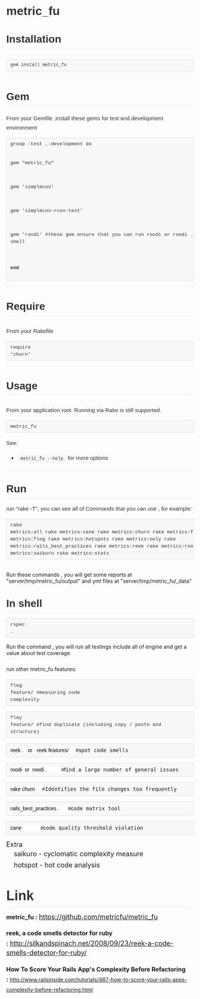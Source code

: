 <div><span style="font-size: 32px; line-height: 1.7;"><div></div></span></div><div><br></div><div><font color="#333333" face="Helvetica, arial, freesans, clean, sans-serif"><span style="font-size: 28px; line-height: 47px;"><b style="font-size: 32px;">metric_fu</b></span></font></div><div><h2 style="margin: 1em 0px 15px; line-height: 1.7; font-size: 2em; padding: 0px; cursor: text; position: relative; border-bottom-width: 1px; border-bottom-style: solid; border-bottom-color: rgb(238, 238, 238); color: rgb(51, 51, 51); font-family: Helvetica, arial, freesans, clean, sans-serif;">Installation</h2><h2 style="margin: 1em 0px 15px; line-height: 1.7; font-size: 2em; padding: 0px; cursor: text; position: relative; border-bottom-width: 1px; border-bottom-style: solid; border-bottom-color: rgb(238, 238, 238); color: rgb(51, 51, 51); font-family: Helvetica, arial, freesans, clean, sans-serif;"><pre style="font-family: Consolas, 'Liberation Mono', Courier, monospace; font-size: 13px; margin-top: 15px; margin-bottom: 15px; background-color: rgb(248, 248, 248); border: 1px solid rgb(221, 221, 221); line-height: 19px; overflow: auto; padding: 6px 10px; border-top-left-radius: 3px; border-top-right-radius: 3px; border-bottom-right-radius: 3px; border-bottom-left-radius: 3px; word-wrap: normal; font-weight: normal;"><code style="font-family: Consolas, 'Liberation Mono', Courier, monospace; font-size: 12px; margin: 0px; padding: 0px; border: none; background-color: transparent; border-top-left-radius: 3px; border-top-right-radius: 3px; border-bottom-right-radius: 3px; border-bottom-left-radius: 3px; white-space: pre; word-wrap: normal; background-position: initial initial; background-repeat: initial initial;">gem install metric_fu</code></pre></h2><h2 style="margin: 1em 0px 15px; line-height: 1.7; font-size: 2em; padding: 0px; cursor: text; position: relative; border-bottom-width: 1px; border-bottom-style: solid; border-bottom-color: rgb(238, 238, 238); color: rgb(51, 51, 51); font-family: Helvetica, arial, freesans, clean, sans-serif;">Gem</h2><h2 style="margin: 1em 0px 15px; padding: 0px; cursor: text; position: relative; border-bottom-width: 1px; border-bottom-style: solid; border-bottom-color: rgb(238, 238, 238);"><p style="color: rgb(51, 51, 51); font-family: Helvetica, arial, freesans, clean, sans-serif; font-size: 15px; line-height: 25px; margin: 15px 0px; font-weight: normal;">From your Gemfile ,install these gems for test and development environment</p><div class="highlight highlight-sh"><pre style="word-wrap: normal; margin-top: 15px; margin-bottom: 15px; background-color: rgb(248, 248, 248); border: 1px solid rgb(221, 221, 221); overflow: auto; padding: 6px 10px; border-top-left-radius: 3px; border-top-right-radius: 3px; border-bottom-right-radius: 3px; border-bottom-left-radius: 3px;"><font color="#333333" face="Consolas, Liberation Mono, Courier, monospace" size="2"><span style="font-weight: normal; line-height: 19px;">group :test ,:development do

gem "metric_fu"

gem 'simplecov'

gem 'simplecov-rcov-text'

gem 'roodi' #these gem ensure that you can run roodi or roodi . in shell

end</span></font></pre></div></h2><h2 style="margin: 1em 0px 15px; line-height: 1.7; font-size: 2em; padding: 0px; cursor: text; position: relative; border-bottom-width: 1px; border-bottom-style: solid; border-bottom-color: rgb(238, 238, 238); color: rgb(51, 51, 51); font-family: Helvetica, arial, freesans, clean, sans-serif;">Require</h2><h2 style="margin: 1em 0px 15px; line-height: 1.7; font-size: 2em; padding: 0px; cursor: text; position: relative; border-bottom-width: 1px; border-bottom-style: solid; border-bottom-color: rgb(238, 238, 238); color: rgb(51, 51, 51); font-family: Helvetica, arial, freesans, clean, sans-serif;"><p style="margin: 15px 0px; font-size: 15px; font-weight: normal; line-height: 25px;">From your Rakefile</p><div class="highlight highlight-sh" style="font-size: 15px; font-weight: normal; line-height: 25px;"><pre style="word-wrap: normal; font-family: Consolas, 'Liberation Mono', Courier, monospace; font-size: 13px; margin-top: 15px; margin-bottom: 15px; background-color: rgb(248, 248, 248); border: 1px solid rgb(221, 221, 221); line-height: 19px; overflow: auto; padding: 6px 10px; border-top-left-radius: 3px; border-top-right-radius: 3px; border-bottom-right-radius: 3px; border-bottom-left-radius: 3px;"> require 'churn'</pre></div></h2><h2 style="margin: 1em 0px 15px; line-height: 1.7; font-size: 2em; padding: 0px; cursor: text; position: relative; border-bottom-width: 1px; border-bottom-style: solid; border-bottom-color: rgb(238, 238, 238); color: rgb(51, 51, 51); font-family: Helvetica, arial, freesans, clean, sans-serif;">Usage</h2><h2 style="margin: 1em 0px 15px; line-height: 1.7; font-size: 2em; padding: 0px; cursor: text; position: relative; border-bottom-width: 1px; border-bottom-style: solid; border-bottom-color: rgb(238, 238, 238); color: rgb(51, 51, 51); font-family: Helvetica, arial, freesans, clean, sans-serif;"><p style="margin: 15px 0px; font-size: 15px; font-weight: normal; line-height: 25px;">From your application root. Running via Rake is still supported.</p><div class="highlight highlight-sh" style="font-size: 15px; font-weight: normal; line-height: 25px;"><pre style="font-family: Consolas, 'Liberation Mono', Courier, monospace; font-size: 13px; margin-top: 15px; margin-bottom: 15px; background-color: rgb(248, 248, 248); border: 1px solid rgb(221, 221, 221); line-height: 19px; overflow: auto; padding: 6px 10px; border-top-left-radius: 3px; border-top-right-radius: 3px; border-bottom-right-radius: 3px; border-bottom-left-radius: 3px; word-wrap: normal;">metric_fu
</pre></div><p style="margin: 15px 0px; font-size: 15px; font-weight: normal; line-height: 25px;">See:</p><ul style="padding: 0px 0px 0px 30px; margin: 15px 0px; font-size: 15px; font-weight: normal; line-height: 25px;"><li><code style="font-family: Consolas, 'Liberation Mono', Courier, monospace; font-size: 12px; margin: 0px 2px; padding: 0px 5px; border: 1px solid rgb(221, 221, 221); background-color: rgb(248, 248, 248); border-top-left-radius: 3px; border-top-right-radius: 3px; border-bottom-right-radius: 3px; border-bottom-left-radius: 3px; white-space: nowrap;">metric_fu --help</code>&nbsp;for more options</li></ul></h2><h2 style="margin: 1em 0px 15px; line-height: 1.7; font-size: 2em; padding: 0px; cursor: text; position: relative; border-bottom-width: 1px; border-bottom-style: solid; border-bottom-color: rgb(238, 238, 238); color: rgb(51, 51, 51); font-family: Helvetica, arial, freesans, clean, sans-serif;">Run</h2><div><font color="#333333" face="Helvetica, arial, freesans, clean, sans-serif"><span style="font-size: 15px; line-height: 25px;">run "rake -T", you can see all of&nbsp;Commands that you can use , for example:</span></font></div><div><pre style="word-wrap: normal; font-family: Consolas, 'Liberation Mono', Courier, monospace; color: rgb(51, 51, 51); font-size: 13px; margin-top: 15px; margin-bottom: 15px; background-color: rgb(248, 248, 248); border: 1px solid rgb(221, 221, 221); line-height: 19px; overflow: auto; padding: 6px 10px; border-top-left-radius: 3px; border-top-right-radius: 3px; border-bottom-right-radius: 3px; border-bottom-left-radius: 3px;">rake metrics:all 
rake metrics:cane
rake metrics:churn
rake metrics:flay
rake metrics:flog
rake metrics:hotspots
rake metrics:only
rake metrics:rails_best_practices
rake metrics:reek
rake metrics:roodi
rake metrics:saikuro
rake metrics:stats </pre></div><br></div><div>Run these commands , you will get some reports at "server/tmp/metric_fu/output" and yml files at "server/tmp/metric_fu/_data"</div><div><h2 style="margin: 1em 0px 15px; line-height: 1.7; font-size: 2em; padding: 0px; cursor: text; position: relative; border-bottom-width: 1px; border-bottom-style: solid; border-bottom-color: rgb(238, 238, 238); color: rgb(51, 51, 51); font-family: Helvetica, arial, freesans, clean, sans-serif;">In shell&nbsp;</h2></div><div><pre style="word-wrap: normal; font-family: Consolas, 'Liberation Mono', Courier, monospace; color: rgb(51, 51, 51); font-size: 13px; margin-top: 15px; margin-bottom: 15px; background-color: rgb(248, 248, 248); border: 1px solid rgb(221, 221, 221); line-height: 19px; overflow: auto; padding: 6px 10px; border-top-left-radius: 3px; border-top-right-radius: 3px; border-bottom-right-radius: 3px; border-bottom-left-radius: 3px;">rspec .</pre></div><div>Run the command , you will run all testings include all of engine and get a value about test coverage</div><div><span style="line-height: 1.7;"><br></span></div><div><span style="line-height: 1.7;">run other metric_fu features:&nbsp;</span></div><div><pre style="word-wrap: normal; font-family: Consolas, 'Liberation Mono', Courier, monospace; color: rgb(51, 51, 51); font-size: 13px; margin-top: 15px; margin-bottom: 15px; background-color: rgb(248, 248, 248); border: 1px solid rgb(221, 221, 221); line-height: 19px; overflow: auto; padding: 6px 10px; border-top-left-radius: 3px; border-top-right-radius: 3px; border-bottom-right-radius: 3px; border-bottom-left-radius: 3px;">flog feature/ #measuring code complexity</pre><pre style="word-wrap: normal; font-family: Consolas, 'Liberation Mono', Courier, monospace; color: rgb(51, 51, 51); font-size: 13px; margin-top: 15px; margin-bottom: 15px; background-color: rgb(248, 248, 248); border: 1px solid rgb(221, 221, 221); line-height: 19px; overflow: auto; padding: 6px 10px; border-top-left-radius: 3px; border-top-right-radius: 3px; border-bottom-right-radius: 3px; border-bottom-left-radius: 3px;">flay feature/ #find duplicate (including copy / paste and structure)</pre><pre style="word-wrap: normal; margin-top: 15px; margin-bottom: 15px; background-color: rgb(248, 248, 248); border: 1px solid rgb(221, 221, 221); overflow: auto; padding: 6px 10px; border-top-left-radius: 3px; border-top-right-radius: 3px; border-bottom-right-radius: 3px; border-bottom-left-radius: 3px;"><span style="color: rgb(0, 0, 0); font-family: arial; font-size: 14px; line-height: 23px; white-space: normal; background-color: rgb(255, 255, 255);">reek . &nbsp; or &nbsp; reek features/ &nbsp; &nbsp; #s</span><span style="white-space: normal;">pot code smells</span></pre><pre style="word-wrap: normal; margin-top: 15px; margin-bottom: 15px; background-color: rgb(248, 248, 248); border: 1px solid rgb(221, 221, 221); overflow: auto; padding: 6px 10px; border-top-left-radius: 3px; border-top-right-radius: 3px; border-bottom-right-radius: 3px; border-bottom-left-radius: 3px;"><span style="color: rgb(0, 0, 0); font-family: arial; font-size: 14px; line-height: 23px; white-space: normal; background-color: rgb(255, 255, 255);">roodi &nbsp;or &nbsp;roodi . &nbsp; &nbsp; &nbsp; &nbsp; &nbsp;#f</span><span style="white-space: normal;">ind a large number of general issues</span></pre><pre style="word-wrap: normal; margin-top: 15px; margin-bottom: 15px; background-color: rgb(248, 248, 248); border: 1px solid rgb(221, 221, 221); overflow: auto; padding: 6px 10px; border-top-left-radius: 3px; border-top-right-radius: 3px; border-bottom-right-radius: 3px; border-bottom-left-radius: 3px;"><span style="color: rgb(0, 0, 0); font-family: arial; font-size: 14px; line-height: 23px; white-space: normal; background-color: rgb(255, 255, 255);">rake churn &nbsp; &nbsp; #</span><span style="white-space: normal;">Identifies the file changes too frequently</span></pre><pre style="word-wrap: normal; margin-top: 15px; margin-bottom: 15px; background-color: rgb(248, 248, 248); border: 1px solid rgb(221, 221, 221); overflow: auto; padding: 6px 10px; border-top-left-radius: 3px; border-top-right-radius: 3px; border-bottom-right-radius: 3px; border-bottom-left-radius: 3px;"><span style="color: rgb(0, 0, 0); font-family: arial; font-size: 14px; line-height: 23px; white-space: normal; background-color: rgb(255, 255, 255);">rails_best_practices . &nbsp; &nbsp; &nbsp;#c</span><span style="white-space: normal;">ode matrix tool</span></pre><pre style="word-wrap: normal; margin-top: 15px; margin-bottom: 15px; background-color: rgb(248, 248, 248); border: 1px solid rgb(221, 221, 221); overflow: auto; padding: 6px 10px; border-top-left-radius: 3px; border-top-right-radius: 3px; border-bottom-right-radius: 3px; border-bottom-left-radius: 3px;"><span style="color: rgb(0, 0, 0); font-family: arial; font-size: 14px; line-height: 23px; white-space: normal; background-color: rgb(255, 255, 255);">cane &nbsp; &nbsp; &nbsp; &nbsp; &nbsp; &nbsp; #c</span><span style="white-space: normal;">ode quality threshold violation</span></pre></div><div style="font-size: 18px;">Extra</div><div><div><font size="4"><span style="line-height: 30px;">&nbsp; &nbsp; saikuro - cyclomatic complexity measure</span></font></div><div><font size="4"><span style="line-height: 30px;">&nbsp; &nbsp; hotspot - hot code analysis</span></font></div></div><div style="font-size: 18px;"><h2 style="margin: 1em 0px 15px; line-height: 1.7; font-size: 2em; padding: 0px; cursor: text; position: relative; border-bottom-width: 1px; border-bottom-style: solid; border-bottom-color: rgb(238, 238, 238); color: rgb(51, 51, 51); font-family: Helvetica, arial, freesans, clean, sans-serif;">Link</h2></div><div style="font-size: 18px;"><div><b style="font-size: 16px;">metric_fu :</b><span style="font-size: 16px;">&nbsp;</span><a target="_blank" style="line-height: 1.7;" href="https://github.com/metricfu/metric_fu">https://github.com/metricfu/metric_fu</a></div><div><b style="font-size: 16px;"><br></b></div></div><div style="font-size: 18px;"><span style="font-size: 16px; line-height: 1.7;"><span style="font-size: 13px;"><b style="font-size: 16px;">reek, a code smells detector for ruby :</b></span>&nbsp;</span><a href="http://silkandspinach.net/2008/09/23/reek-a-code-smells-detector-for-ruby/" target="_blank" style="font-size: 14px; line-height: 1.7;">http://silkandspinach.net/2008/09/23/reek-a-code-smells-detector-for-ruby/</a></div><div style="font-size: 18px;"><br></div><div><span style="font-size: 16px; line-height: 1.7;"><span style="font-size: 13px;"><b style="font-size: 16px;">How To Score Your Rails </b></span></span><font size="3"><span style="line-height: 27px;"><b>App's Complexity Before Refactoring :&nbsp;</b></span></font><a target="_blank" style="line-height: 1.7;" href="http://www.railsinside.com/tutorials/487-how-to-score-your-rails-apps-complexity-before-refactoring.html">http://www.railsinside.com/tutorials/487-how-to-score-your-rails-apps-complexity-before-refactoring.html</a><span style="font-size: 16px; line-height: 1.7;">&nbsp;</span></div><div><br></div><div><div><br></div><div><br></div></div><div style="font-size: 18px;"><br></div><div style="font-size: 18px;"><br></div>